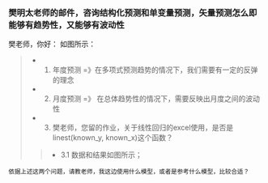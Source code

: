 ### 樊明太老师的邮件，咨询结构化预测和单变量预测，矢量预测怎么即能够有趋势性，又能够有波动性
樊老师，你好：
如图所示：
> - 1. 年度预测 =》在多项式预测趋势的情况下，我们需要有一定的反弹的理念
> - 2. 月度预测 =》 在总体趋势性的情况下，需要反映出月度之间的波动性
> - 3. 樊老师，您留的作业，关于线性回归的excel使用，是否是linest(known_y, known_x)这个函数？
>> - 3.1 数据和结果如图所示；


``` 依据上述这两个问题，请教老师，我这边使用什么模型，或者是参考什么模型，比较合适？ ```